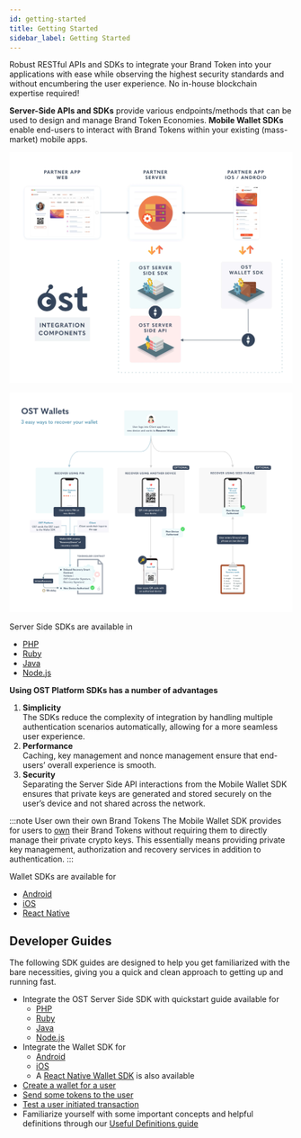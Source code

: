 ```yaml
---
id: getting-started
title: Getting Started
sidebar_label: Getting Started
---
```


Robust RESTful APIs and SDKs to integrate your Brand Token into your applications with ease while observing the highest security standards and without encumbering the user experience. No in-house blockchain expertise required!

**Server-Side APIs and SDKs** provide various endpoints/methods that can be used to design and manage Brand Token Economies. **Mobile Wallet SDKs** enable end-users to interact with Brand Tokens within your existing (mass-market) mobile apps.

![platform-overview](/platform/docs/assets/Platform-Integrations.jpg)

![platform-overview](/platform/docs/assets/ost-wallet-recovery.jpg)


Server Side SDKs are available in 
* [PHP](/platform/docs/sdk/server-side-sdks/php/)
* [Ruby](/platform/docs/sdk/server-side-sdks/ruby/)
* [Java](/platform/docs/sdk/server-side-sdks/java/)
* [Node.js](/platform/docs/sdk/server-side-sdks/nodejs/)

**Using OST Platform SDKs has a number of advantages**
1. **Simplicity** 
<br>The SDKs reduce the complexity of integration by handling multiple authentication scenarios automatically, allowing for a more seamless user experience.
2. **Performance** 
<br>Caching, key management and nonce management ensure that end-users’ overall experience is smooth.
3. **Security** 
<br>Separating the Server Side API interactions from the Mobile Wallet SDK ensures that private keys are generated and stored securely on the user’s device and not shared across the network.

:::note User own their own Brand Tokens
The Mobile Wallet SDK provides for users to <u>own</u> their Brand Tokens without requiring them to directly manage their private crypto keys. This essentially means providing private key management, authorization and recovery services in addition to authentication.
:::
	
Wallet SDKs are available for 
* [Android](https://github.com/ostdotcom/ost-client-android-sdk)
* [iOS](https://github.com/ostdotcom/ost-client-ios-sdk)
* [React Native ](/platform/docs/sdk/mobile-wallet-sdks/react-native/)

## Developer Guides
The following SDK guides are designed to help you get familiarized with the bare necessities, giving you a quick and clean approach to getting up and running fast.

* Integrate the OST Server Side SDK with quickstart guide available for 
    * [PHP](/platform/docs/sdk/server-side-sdks/php/) 
    * [Ruby](/platform/docs/sdk/server-side-sdks/ruby/)
    * [Java](/platform/docs/sdk/server-side-sdks/java/)
    * [Node.js](/platform/docs/sdk/server-side-sdks/nodejs/)
* Integrate the Wallet SDK for 
    * [Android](/platform/docs/sdk/mobile-wallet-sdks/android/)
    * [iOS](/platform/docs/sdk/mobile-wallet-sdks/iOS)
    * A [React Native Wallet SDK](/platform/docs/sdk/mobile-wallet-sdks/react-native/) is also available
* [Create a wallet for a user](/platform/docs/guides/create-user-wallet/)
* [Send some tokens to the user](/platform/docs/guides/execute-transactions/#executing-company-to-user-transactions)
* [Test a user initiated transaction](/platform/docs/guides/execute-transactions/#executing-user-intiated-transactions-in-web)
* Familiarize yourself with some important concepts and helpful definitions through our [Useful Definitions guide](/platform/docs/definitions/)